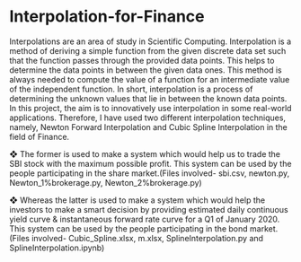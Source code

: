 # Interpolation-for-Finance
Interpolations are an area of study in Scientific Computing. Interpolation is a method of deriving a simple function from the given discrete data set such that the function passes through the provided data points. This helps to determine the data points in between the given data ones. This method is always needed to compute the value of a function for an
intermediate value of the independent function. In short, interpolation is a process of determining the unknown values that lie in between the known data points.
In this project, the aim is to innovatively use interpolation in some real-world applications. Therefore, I have used two different interpolation techniques, namely, Newton Forward Interpolation and Cubic Spline Interpolation in the field of Finance.

❖ The former is used to make a system which would help us to trade the SBI stock with the maximum possible profit. This system can be used by the people participating in the share market.(Files involved- sbi.csv, newton.py, Newton_1%brokerage.py, Newton_2%brokerage.py)

❖ Whereas the latter is used to make a system which would help the investors to make a smart decision by providing estimated daily continuous yield curve & instantaneous forward rate curve for a Q1 of January 2020. This system can be used by the people participating in the bond market.(Files involved- Cubic_Spline.xlsx, m.xlsx, SplineInterpolation.py and SplineInterpolation.ipynb)
